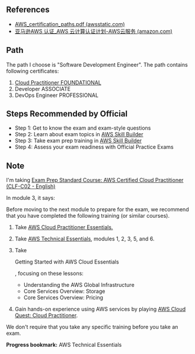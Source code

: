 ## References

- [AWS_certification_paths.pdf (awsstatic.com)](https://d1.awsstatic.com/training-and-certification/docs/AWS_certification_paths.pdf)
- [亚马逊AWS 认证_AWS 云计算认证计划-AWS云服务 (amazon.com)](https://aws.amazon.com/cn/certification/)

## Path

The path I choose is "Software  Development Engineer". The path contains following certificates:

1. [Cloud Practitioner FOUNDATIONAL](https://aws.amazon.com/cn/certification/certified-cloud-practitioner/?ch=tile&tile=getstarted)
2. Developer ASSOCIATE
3. DevOps Engineer PROFESSIONAL

## Steps Recommended by Official

- Step 1: Get to know the exam and exam-style questions
- Step 2: Learn about exam topics in [AWS Skill Builder](https://explore.skillbuilder.aws/learn)
- Step 3: Take exam prep training in [AWS Skill Builder](https://explore.skillbuilder.aws/learn)
- Step 4: Assess your exam readiness with Official Practice Exams

## Note

I'm taking [Exam Prep Standard Course: AWS Certified Cloud Practitioner (CLF-C02 - English)](https://explore.skillbuilder.aws/#)

In module 3, it says:

Before moving to the next module to prepare for the exam, we recommend that you have completed the following training (or similar courses).

1. Take [AWS Cloud Practitioner Essentials.](https://explore.skillbuilder.aws/learn/course/external/view/elearning/134/aws-cloud-practitioner-essentials)

2. Take [AWS Technical Essentials](https://explore.skillbuilder.aws/learn/course/internal/view/elearning/1851/aws-technical-essentials), modules 1, 2, 3, 5, and 6. 

3. Take 

   Getting Started with AWS Cloud Essentials

   , focusing on these lessons:

   - Understanding the AWS Global Infrastructure
   - Core Services Overview: Storage
   - Core Services Overview: Pricing

4. Gain hands-on experience using AWS services by playing [AWS Cloud Quest: Cloud Practitioner](https://explore.skillbuilder.aws/learn/course/external/view/elearning/11458/aws-cloud-quest-cloud-practitioner).

We don't require that you take any specific training before you take an exam.

**Progress bookmark:** AWS Technical Essentials